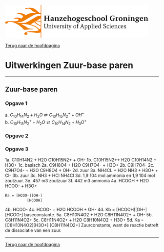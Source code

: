 ![Hanze](../hanze/hanze.png)

[Terug naar de hoofdpagina ](../index.md)

# Uitwerkingen Zuur-base paren

---

## Zuur-base paren

### Opgave 1

a. $C_{10}H_{14}N_2 + H_2O \rightleftarrows C_{10}H_{15}N_2^+ + OH^-$  
b. $C_{10}H_{15}N_2^+ + H_2O \rightleftarrows C_{10}H_{14}N_2 + H_3O^+$  



### Opgave 2



### Opgave 3


1a. C10H14N2 + H2O		C10H15N2+ + OH-
1b. C10H15N2++ H2O		C10H14N2 + H3O+
1c. basisch
2a. C9H8O4 + H2O		C9H7O4- + H3O+
2b. C9H7O4-
2c. C9H7O4-  + H2O		C9H8O4 + OH-
2d. zuur
3a. NH4CL + H2O		NH3 + H3O+ + Cl-
3b. zuur 
3c. NH3 + HCl			NH4Cl
3d. 1,9 104 mol ammonia en 1,9 104 mol zoutzuur.
3e. 457 m3 zoutzuur
3f. 442 m3 ammonia
4a. HCOOH + H2O		HCOO- + H3O+

	Ka = [HCOO-][OH-]
	          [HCOOH]
4b. HCOO-
4c. HCOO- + H2O		HCOOH	 + OH-
4d. Kb = [HCOOH][OH-]
	    [HCOO-]
	baseconstante. 
5a. C8H10N4O2 + H2O			C8H11N4O2+ + OH-
5b. C8H11N4O2+
5c. C8H11N4O2+ + H2O			C8H10N4O2 + H3O+
5d. 	Ka = [C8H10N4O2][H3O+]
	             [C8H11N4O2+]
	Zuurconstante, want de reactie betreft de dissociatie van een zuur. 


--- 

[Terug naar de hoofdpagina ](../index.md)

<script type="text/x-mathjax-config">
  MathJax.Hub.Config({
    tex2jax: {
      inlineMath: [ ['$','$'], ["\\(","\\)"] ],
      processEscapes: true
    }
  });
</script>
    
<script type="text/javascript"
        src="https://cdn.mathjax.org/mathjax/latest/MathJax.js?config=TeX-AMS-MML_HTMLorMML">
</script>